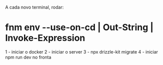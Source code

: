 A cada novo terminal, rodar: 
# fnm env --use-on-cd | Out-String | Invoke-Expression

1 - iniciar o docker 
2 - iniciar o server
3 - npx drizzle-kit migrate 
4 - iniciar npm run dev no fronta